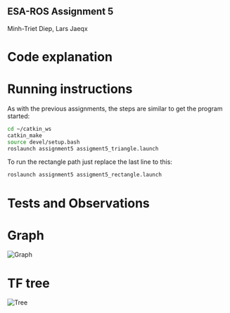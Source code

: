 ESA-ROS Assignment 5
--------------------

Minh-Triet Diep, Lars Jaeqx

# Code explanation



# Running instructions  

As with the previous assignments, the steps are similar to get the program started:

```sh
cd ~/catkin_ws
catkin_make
source devel/setup.bash
roslaunch assignment5 assigment5_triangle.launch
```

To run the rectangle path just replace the last line to this:

```sh
roslaunch assignment5 assigment5_rectangle.launch
```

# Tests and Observations

# Graph 

![Graph](./assignment5-rosgraph.png)

# TF tree

![Tree](./assignment5-tftree.png)
